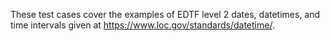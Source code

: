 These test cases cover the examples of EDTF level 2 dates, datetimes,
and time intervals given at https://www.loc.gov/standards/datetime/.
